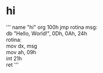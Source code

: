 # hi
'''
name "hi" 
org 100h 
jmp rotina 
msg:        
    db "Hello, World!", 0Dh, 0Ah, 24h                                    
rotina:     
    mov dx, msg    
    mov ah, 09h    
    int 21h     
ret
'''
